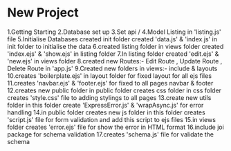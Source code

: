 # New Project
1.Getting Starting
2.Database set up
3.Set api / 
4.Model Listing in 'listing.js' file
5.Initialise Databases created init folder created 'data.js' & 'index.js' in init folder to initialise the data
6.created listing folder in views folder created 'index.ejs' & 'show.ejs' in listing folder
7.In listing folder created 'edit.ejs' & 'new.ejs' in views folder
8.created new Routes:- Edit Route , Update Route , Delete Route in 'app.js'
9.Created new folders in views:- include & layouts
10.creates 'boilerplate.ejs' in layout folder for fixed layout for all ejs files
11.creates 'navbar.ejs' & 'footer.ejs' for fixed to all pages navbar & footer
12.creates new public folder in public folder creates css folder in css folder creates 'style.css' file to adding stylings to all pages
13.create new utils folder in this folder create 'ExpressError.js' & 'wrapAsync.js' for error handling
14.in public folder creates new js folder in this folder creates 'script.js' file for form validation and add this script to ejs files
15.in views folder creates 'error.ejs' file for show the error in HTML format
16.include joi package for schema validation
17.creates 'schema.js' file for validate the schema
